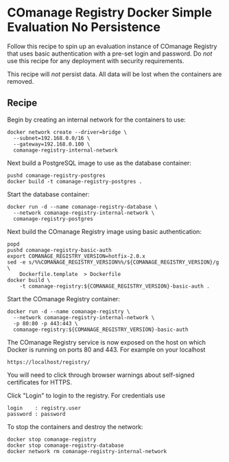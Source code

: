 <!--
COmanage Registry Docker documentation

Portions licensed to the University Corporation for Advanced Internet
Development, Inc. ("UCAID") under one or more contributor license agreements.
See the NOTICE file distributed with this work for additional information
regarding copyright ownership.

UCAID licenses this file to you under the Apache License, Version 2.0
(the "License"); you may not use this file except in compliance with the
License. You may obtain a copy of the License at:

http://www.apache.org/licenses/LICENSE-2.0

Unless required by applicable law or agreed to in writing, software
distributed under the License is distributed on an "AS IS" BASIS,
WITHOUT WARRANTIES OR CONDITIONS OF ANY KIND, either express or implied.
See the License for the specific language governing permissions and
limitations under the License.
-->

# COmanage Registry Docker Simple Evaluation No Persistence

Follow this recipe to spin up an evaluation instance of COmanage Registry
that uses basic authentication with a pre-set login and password. Do *not*
use this recipe for any deployment with security requirements.

This recipe will *not* persist data. All data will be lost when the containers
are removed.

## Recipe

Begin by creating an internal network for the containers to use:

```
docker network create --driver=bridge \
  --subnet=192.168.0.0/16 \
  --gateway=192.168.0.100 \
  comanage-registry-internal-network
```

Next build a PostgreSQL image to use as the database container:

```
pushd comanage-registry-postgres
docker build -t comanage-registry-postgres .
```

Start the database container:

```
docker run -d --name comanage-registry-database \
  --network comanage-registry-internal-network \
  comanage-registry-postgres
```

Next build the COmanage Registry image using basic authentication:

```
popd
pushd comanage-registry-basic-auth
export COMANAGE_REGISTRY_VERSION=hotfix-2.0.x
sed -e s/%%COMANAGE_REGISTRY_VERSION%%/${COMANAGE_REGISTRY_VERSION}/g \
    Dockerfile.template  > Dockerfile
docker build \
    -t comanage-registry:${COMANAGE_REGISTRY_VERSION}-basic-auth .
```

Start the COmanage Registry container:

```
docker run -d --name comanage-registry \
  --network comanage-registry-internal-network \
  -p 80:80 -p 443:443 \
  comanage-registry:${COMANAGE_REGISTRY_VERSION}-basic-auth
```

The COmanage Registry service is now exposed on the host on which 
Docker is running on ports 80 and 443. For example on your localhost

```
https://localhost/registry/
```

You will need to click through browser warnings about self-signed
certificates for HTTPS.

Click "Login" to login to the registry. For credentials use

```
login    : registry.user
password : password
```

To stop the containers and destroy the network:

```
docker stop comanage-registry
docker stop comanage-registry-database
docker network rm comanage-registry-internal-network
```


